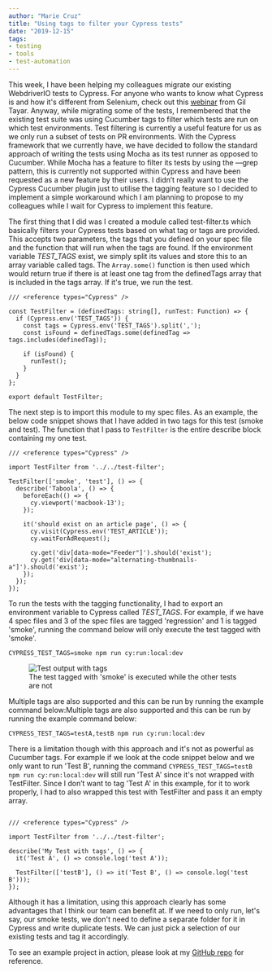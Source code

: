 ```yaml
---
author: "Marie Cruz"
title: "Using tags to filter your Cypress tests"
date: "2019-12-15"
tags:
- testing
- tools
- test-automation
---
```


This week, I have been helping my colleagues migrate our existing WebdriverIO tests to Cypress. For anyone who wants to know what Cypress is and how it's different from Selenium, check out this [webinar](https://applitools.com/blog/cypress-vs-selenium) from Gil Tayar. Anyway, while migrating some of the tests, I remembered that the existing test suite was using Cucumber tags to filter which tests are run on which test environments. Test filtering is currently a useful feature for us as we only run a subset of tests on PR environments. With the Cypress framework that we currently have, we have decided to follow the standard approach of writing the tests using Mocha as its test runner as opposed to Cucumber. While Mocha has a feature to filter its tests by using the —grep pattern, this is currently not supported within Cypress and have been requested as a new feature by their users. I didn’t really want to use the Cypress Cucumber plugin just to utilise the tagging feature so I decided to implement a simple workaround which I am planning to propose to my colleagues while I wait for Cypress to implement this feature.

The first thing that I did was I created a module called test-filter.ts which basically filters your Cypress tests based on what tag or tags are provided. This accepts two parameters, the tags that you defined on your spec file and the function that will run when the tags are found. If the environment variable *TEST_TAGS* exist, we simply split its values and store this to an array variable called tags. The `Array.some()` function is then used which would return true if there is at least one tag from the definedTags array that is included in the tags array. If it's true, we run the test.

```
/// <reference types="Cypress" />

const TestFilter = (definedTags: string[], runTest: Function) => {
  if (Cypress.env('TEST_TAGS')) {
    const tags = Cypress.env('TEST_TAGS').split(',');
    const isFound = definedTags.some(definedTag => tags.includes(definedTag));

    if (isFound) {
      runTest();
    }
  }
};

export default TestFilter;
```

The next step is to import this module to my spec files. As an example, the below code snippet shows that I have added in two tags for this test (smoke and test). The function that I pass to `TestFilter` is the entire describe block containing my one test. 

```
/// <reference types="Cypress" />

import TestFilter from '../../test-filter';

TestFilter(['smoke', 'test'], () => {
  describe('Taboola', () => {
    beforeEach(() => {
      cy.viewport('macbook-13');
    });

    it('should exist on an article page', () => {
      cy.visit(Cypress.env('TEST_ARTICLE'));
      cy.waitForAdRequest();

      cy.get('div[data-mode="Feeder"]').should('exist');
      cy.get('div[data-mode="alternating-thumbnails-a"]').should('exist');
    });
  });
});
```

To run the tests with the tagging functionality, I had to export an environment variable to Cypress called *TEST_TAGS*. For example, if we have 4 spec files and 3 of the spec files are tagged 'regression' and 1 is tagged 'smoke', running the command below will only execute the test tagged with 'smoke'.

`CYPRESS_TEST_TAGS=smoke npm run cy:run:local:dev`

<figure>
  <img src="../../images/cypress_tags.png" alt="Test output with tags">
  <figcaption>The test tagged with 'smoke' is executed while the other tests are not</figcaption>
</figure>

Multiple tags are also supported and this can be run by running the example command below:Multiple tags are also supported and this can be run by running the example command below:

`CYPRESS_TEST_TAGS=testA,testB npm run cy:run:local:dev`

There is a limitation though with this approach and it's not as powerful as Cucumber tags. For example if we look at the code snippet below and we only want to run 'Test B', running the command `CYPRESS_TEST_TAGS=testB npm run cy:run:local:dev`  will still run 'Test A' since it's not wrapped with TestFilter. Since I don’t want to tag 'Test A' in this example, for it to work properly, I had to also wrapped this test with TestFilter and pass it an empty array.

```

/// <reference types="Cypress" />

import TestFilter from '../../test-filter';

describe('My Test with tags', () => {
  it('Test A', () => console.log('test A'));

  TestFilter(['testB'], () => it('Test B', () => console.log('test B')));
});
```

Although it has a limitation, using this approach clearly has some advantages that I think our team can benefit at. If we need to only run, let's say, our smoke tests, we don't need to define a separate folder for it in Cypress and write duplicate tests. We can just pick a selection of our existing tests and tag it accordingly.


To see an example project in action, please look at my [GitHub repo](https://github.com/mdcruz/cypress-test-tags) for reference.